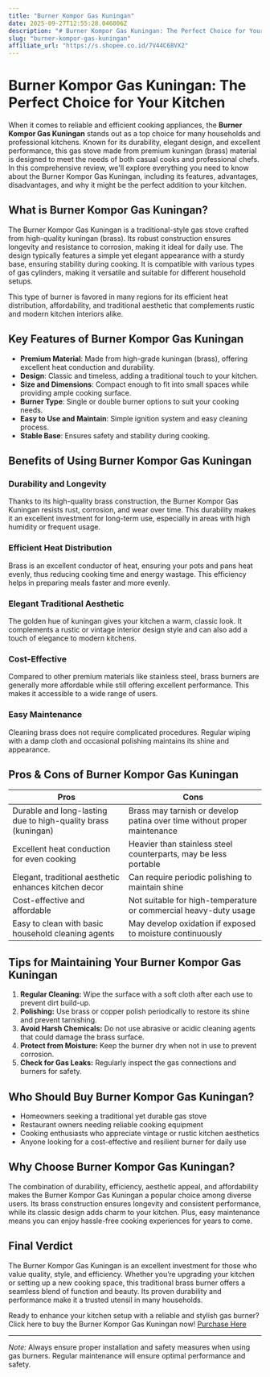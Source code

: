 ```yaml
---
title: "Burner Kompor Gas Kuningan"
date: 2025-09-27T12:55:28.046006Z
description: "# Burner Kompor Gas Kuningan: The Perfect Choice for Your Kitchen..."
slug: "burner-kompor-gas-kuningan"
affiliate_url: "https://s.shopee.co.id/7V44C68VX2"
---
```

# Burner Kompor Gas Kuningan: The Perfect Choice for Your Kitchen

When it comes to reliable and efficient cooking appliances, the **Burner Kompor Gas Kuningan** stands out as a top choice for many households and professional kitchens. Known for its durability, elegant design, and excellent performance, this gas stove made from premium kuningan (brass) material is designed to meet the needs of both casual cooks and professional chefs. In this comprehensive review, we'll explore everything you need to know about the Burner Kompor Gas Kuningan, including its features, advantages, disadvantages, and why it might be the perfect addition to your kitchen.

## What is Burner Kompor Gas Kuningan?

The Burner Kompor Gas Kuningan is a traditional-style gas stove crafted from high-quality kuningan (brass). Its robust construction ensures longevity and resistance to corrosion, making it ideal for daily use. The design typically features a simple yet elegant appearance with a sturdy base, ensuring stability during cooking. It is compatible with various types of gas cylinders, making it versatile and suitable for different household setups.

This type of burner is favored in many regions for its efficient heat distribution, affordability, and traditional aesthetic that complements rustic and modern kitchen interiors alike.

## Key Features of Burner Kompor Gas Kuningan

- **Premium Material**: Made from high-grade kuningan (brass), offering excellent heat conduction and durability.
- **Design**: Classic and timeless, adding a traditional touch to your kitchen.
- **Size and Dimensions**: Compact enough to fit into small spaces while providing ample cooking surface.
- **Burner Type**: Single or double burner options to suit your cooking needs.
- **Easy to Use and Maintain**: Simple ignition system and easy cleaning process.
- **Stable Base**: Ensures safety and stability during cooking.

## Benefits of Using Burner Kompor Gas Kuningan

### Durability and Longevity

Thanks to its high-quality brass construction, the Burner Kompor Gas Kuningan resists rust, corrosion, and wear over time. This durability makes it an excellent investment for long-term use, especially in areas with high humidity or frequent usage.

### Efficient Heat Distribution

Brass is an excellent conductor of heat, ensuring your pots and pans heat evenly, thus reducing cooking time and energy wastage. This efficiency helps in preparing meals faster and more evenly.

### Elegant Traditional Aesthetic

The golden hue of kuningan gives your kitchen a warm, classic look. It complements a rustic or vintage interior design style and can also add a touch of elegance to modern kitchens.

### Cost-Effective

Compared to other premium materials like stainless steel, brass burners are generally more affordable while still offering excellent performance. This makes it accessible to a wide range of users.

### Easy Maintenance

Cleaning brass does not require complicated procedures. Regular wiping with a damp cloth and occasional polishing maintains its shine and appearance.

## Pros & Cons of Burner Kompor Gas Kuningan

| **Pros** | **Cons** |
|------------|------------|
| Durable and long-lasting due to high-quality brass (kuningan) | Brass may tarnish or develop patina over time without proper maintenance |
| Excellent heat conduction for even cooking | Heavier than stainless steel counterparts, may be less portable |
| Elegant, traditional aesthetic enhances kitchen decor | Can require periodic polishing to maintain shine |
| Cost-effective and affordable | Not suitable for high-temperature or commercial heavy-duty usage |
| Easy to clean with basic household cleaning agents | May develop oxidation if exposed to moisture continuously |

## Tips for Maintaining Your Burner Kompor Gas Kuningan

1. **Regular Cleaning:** Wipe the surface with a soft cloth after each use to prevent dirt build-up.
2. **Polishing:** Use brass or copper polish periodically to restore its shine and prevent tarnishing.
3. **Avoid Harsh Chemicals:** Do not use abrasive or acidic cleaning agents that could damage the brass surface.
4. **Protect from Moisture:** Keep the burner dry when not in use to prevent corrosion.
5. **Check for Gas Leaks:** Regularly inspect the gas connections and burners for safety.

## Who Should Buy Burner Kompor Gas Kuningan?

- Homeowners seeking a traditional yet durable gas stove
- Restaurant owners needing reliable cooking equipment
- Cooking enthusiasts who appreciate vintage or rustic kitchen aesthetics
- Anyone looking for a cost-effective and resilient burner for daily use

## Why Choose Burner Kompor Gas Kuningan?

The combination of durability, efficiency, aesthetic appeal, and affordability makes the Burner Kompor Gas Kuningan a popular choice among diverse users. Its brass construction ensures longevity and consistent performance, while its classic design adds charm to your kitchen. Plus, easy maintenance means you can enjoy hassle-free cooking experiences for years to come.

## Final Verdict

The Burner Kompor Gas Kuningan is an excellent investment for those who value quality, style, and efficiency. Whether you’re upgrading your kitchen or setting up a new cooking space, this traditional brass burner offers a seamless blend of function and beauty. Its proven durability and performance make it a trusted utensil in many households.

Ready to enhance your kitchen setup with a reliable and stylish gas burner? Click here to buy the Burner Kompor Gas Kuningan now! [Purchase Here](https://s.shopee.co.id/7V44C68VX2)

---

*Note:* Always ensure proper installation and safety measures when using gas burners. Regular maintenance will ensure optimal performance and safety.